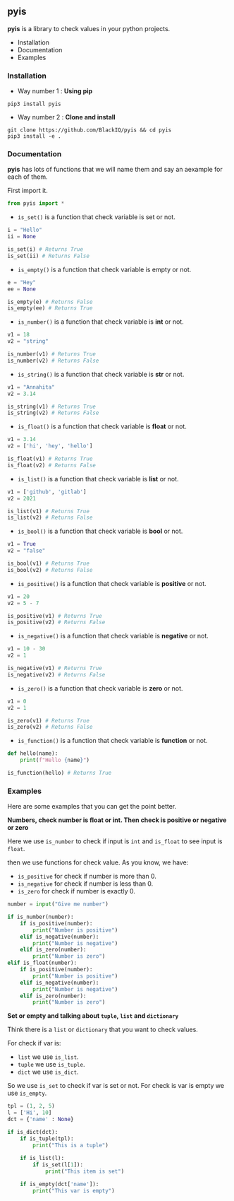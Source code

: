 ## pyis

**pyis** is a library to check values in your python projects.

- Installation
- Documentation
- Examples

### Installation

- Way number 1 : **Using pip**

```
pip3 install pyis
```

- Way number 2 : **Clone and install**

```
git clone https://github.com/BlackIQ/pyis && cd pyis
pip3 install -e .
```

### Documentation

**pyis** has lots of functions that we will name them and say an aexample for each of them.

First import it.

```python
from pyis import *
```

- `is_set()` is a function that check variable is set or not.

```python
i = "Hello"
ii = None

is_set(i) # Returns True
is_set(ii) # Returns False
```

- `is_empty()` is a function that check variable is empty or not.

```python
e = "Hey"
ee = None

is_empty(e) # Returns False
is_empty(ee) # Returns True
```

- `is_number()` is a function that check variable is **int** or not.

```python
v1 = 18
v2 = "string"

is_number(v1) # Returns True
is_number(v2) # Returns False
```

- `is_string()` is a function that check variable is **str** or not.

```python
v1 = "Annahita"
v2 = 3.14

is_string(v1) # Returns True
is_string(v2) # Returns False
```

- `is_float()` is a function that check variable is **float** or not.

```python
v1 = 3.14
v2 = ['hi', 'hey', 'hello']

is_float(v1) # Returns True
is_float(v2) # Returns False
```

- `is_list()` is a function that check variable is **list** or not.

```python
v1 = ['github', 'gitlab']
v2 = 2021

is_list(v1) # Returns True
is_list(v2) # Returns False
```

- `is_bool()` is a function that check variable is **bool** or not.

```python
v1 = True
v2 = "false"

is_bool(v1) # Returns True
is_bool(v2) # Returns False
```

- `is_positive()` is a function that check variable is **positive** or not.

```python
v1 = 20
v2 = 5 - 7

is_positive(v1) # Returns True
is_positive(v2) # Returns False
```

- `is_negative()` is a function that check variable is **negative** or not.

```python
v1 = 10 - 30
v2 = 1

is_negative(v1) # Returns True
is_negative(v2) # Returns False
```

- `is_zero()` is a function that check variable is **zero** or not.

```python
v1 = 0
v2 = 1

is_zero(v1) # Returns True
is_zero(v2) # Returns False
```

- `is_function()` is a function that check variable is **function** or not.

```python
def hello(name):
	print(f"Hello {name}")

is_function(hello) # Returns True
```

### Examples

Here are some examples that you can get the point better.

**Numbers, check number is float or int. Then check is positive or negative or zero**

Here we use `is_number` to check if input is `int` and `is_float` to see input is `float`.

then we use functions for check value. As you know, we have:
- `is_positive` for check if number is more than 0.
- `is_negative` for check if number is less than 0.
- `is_zero` for check if number is exactly 0.

```python
number = input("Give me number")

if is_number(number):
	if is_positive(number):
		print("Number is positive")
	elif is_negative(number):
		print("Number is negative")
	elif is_zero(number):
		print("Number is zero")
elif is_float(number):
	if is_positive(number):
		print("Number is positive")
	elif is_negative(number):
		print("Number is negative")
	elif is_zero(number):
		print("Number is zero")
```

**Set or empty and talking about `tuple`, `list` and `dictionary`**

Think there is a `list` or `dictionary` that you want to check values.

For check if var is:
- `list` we use `is_list`.
- `tuple` we use `is_tuple`.
- `dict` we use `is_dict`.

So we use `is_set` to check if var is set or not. For check is var is empty we use `is_empty`.

```python
tpl = (1, 2, 5)
l = ['Hi', 10]
dct = {'name' : None}

if is_dict(dct):
	if is_tuple(tpl):
		print("This is a tuple")
		
	if is_list(l):
		if is_set(l[1]):
			print("This item is set")

	if is_empty(dct['name']):
		print("This var is empty")
```
